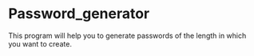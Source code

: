 # Password_generator
This program will help you to generate passwords of the length in which you want to create. 
